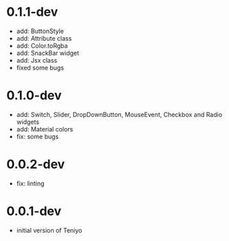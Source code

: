 # 0.1.1-dev

- add: ButtonStyle
- add: Attribute class
- add: Color.toRgba
- add: SnackBar widget
- add: Jsx class
- fixed some bugs

# 0.1.0-dev

- add: Switch, Slider, DropDownButton, MouseEvent, Checkbox and Radio widgets
- add: Material colors
- fix: some bugs

# 0.0.2-dev

- fix: linting

# 0.0.1-dev

- initial version of Teniyo
